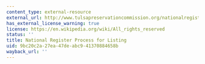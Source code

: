 ```yaml
---
content_type: external-resource
external_url: http://www.tulsapreservationcommission.org/nationalregister/process/
has_external_license_warning: true
license: https://en.wikipedia.org/wiki/All_rights_reserved
status: ''
title: National Register Process for Listing
uid: 9bc20c2a-27ea-47de-abc9-41370884658b
wayback_url: ''
---
```

